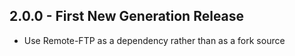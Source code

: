 ## 2.0.0 - First New Generation Release
* Use Remote-FTP as a dependency rather than as a fork source
